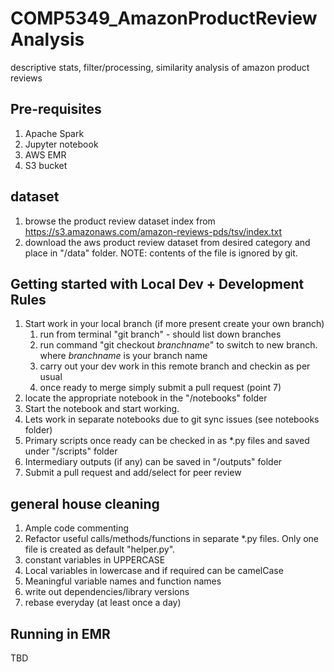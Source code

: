 # COMP5349_AmazonProductReviewAnalysis
descriptive stats, filter/processing, similarity analysis of amazon product reviews

## Pre-requisites 
1. Apache Spark 
2. Jupyter notebook 
3. AWS EMR 
4. S3 bucket 

## dataset 
1. browse the product review dataset index from 
https://s3.amazonaws.com/amazon-reviews-pds/tsv/index.txt 
2. download the aws product review dataset from desired category and place in "/data" folder. NOTE: contents of the file is ignored by git. 

## Getting started with Local Dev + Development Rules
1. Start work in your local branch (if more present create your own branch)
    1. run from terminal "git branch" - should list down branches 
    2. run command "git checkout _branchname_" to switch to new branch. where _branchname_ is your branch name
    3. carry out your dev work in this remote branch and checkin as per usual 
    4. once ready to merge simply submit a pull request (point 7)
2. locate the appropriate notebook in the "/notebooks" folder
3. Start the notebook and start working. 
4. Lets work in separate notebooks due to git sync issues (see notebooks folder)
5. Primary scripts once ready can be checked in as *.py files and saved under "/scripts" folder 
6. Intermediary outputs (if any) can be saved in "/outputs" folder 
7. Submit a pull request and add/select for peer review  

## general house cleaning 

1. Ample code commenting 
2. Refactor useful calls/methods/functions in separate *.py files. Only one file is created as default "helper.py". 
3. constant variables in UPPERCASE
4. Local variables in lowercase and if required can be camelCase
5. Meaningful variable names and function names 
6. write out dependencies/library versions
7. rebase everyday (at least once a day)

## Running in EMR

TBD